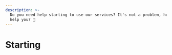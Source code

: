 ```yaml
---
description: >-
  Do you need help starting to use our services? It's not a problem, how can we
  help you? 🎉
---
```


# Starting

